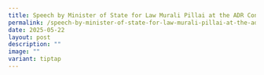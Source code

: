 ```yaml
---
title: Speech by Minister of State for Law Murali Pillai at the ADR Conference 2025
permalink: /speech-by-minister-of-state-for-law-murali-pillai-at-the-adr-conference-2025/
date: 2025-05-22
layout: post
description: ""
image: ""
variant: tiptap
---
```

